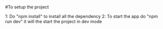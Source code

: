 #To setup the project

1: Do "npm install" to install all the dependency
2: To start the app do "npm run dev" it will the start the project in dev mode
